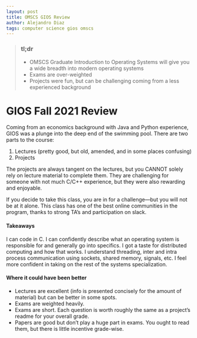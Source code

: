 ```yaml
---
layout: post
title: OMSCS GIOS Review
author: Alejandro Diaz
tags: computer science gios omscs
---
```

>### tl;dr
>* OMSCS Graduate Introduction to Operating Systems will give you a wide breadth into modern operating systems
>* Exams are over-weighted
>* Projects were fun, but can be challenging coming from a less experienced background

# GIOS Fall 2021 Review
Coming from an economics background with Java and Python experience, GIOS was a plunge into the deep end of the swimming pool. 
There are two parts to the course:

1. Lectures (pretty good, but old, amended, and in some places confusing)
2. Projects

The projects are always tangent on the lectures, but you CANNOT solely rely on lecture material to complete them. They are challenging for someone with not much C/C++ experience, but they were also rewarding and enjoyable.

If you decide to take this class, you are in for a challenge—but you will not be at it alone. This class has one of the best online communities in the program, thanks to strong TA’s and participation on slack.

#### Takeaways
I can code in C. I can confidently describe what an operating system is responsible for and generally go into specifics. I got a taste for distributed computing and how that works. I understand threading, inter and intra process communication using sockets, shared memory, signals, etc. I feel more confident in taking on the rest of the systems specialization.

#### Where it could have been better
* Lectures are excellent (info is presented concisely for the amount of material) but can be better in some spots.
* Exams are weighted heavily.
* Exams are short. Each question is worth roughly the same as a project’s readme for your overall grade.
* Papers are good but don’t play a huge part in exams. You ought to read them, but there is little incentive grade-wise.
